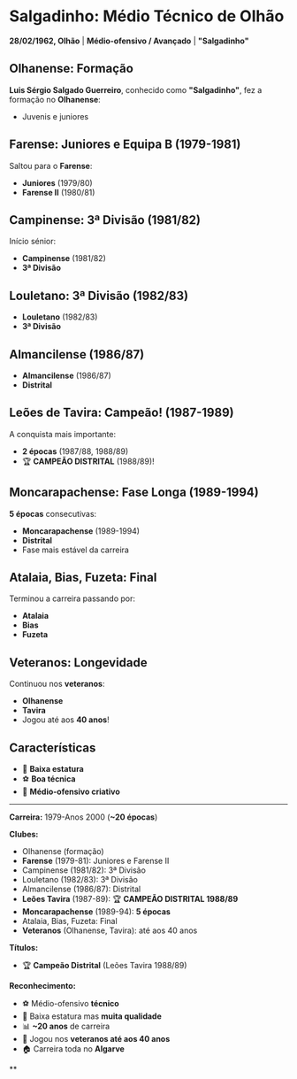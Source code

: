 # Salgadinho: Médio Técnico de Olhão

**28/02/1962, Olhão** | **Médio-ofensivo / Avançado** | **"Salgadinho"**

## Olhanense: Formação

**Luis Sérgio Salgado Guerreiro**, conhecido como **"Salgadinho"**, fez a formação no **Olhanense**:
- Juvenis e juniores

## Farense: Juniores e Equipa B (1979-1981)

Saltou para o **Farense**:
- **Juniores** (1979/80)
- **Farense II** (1980/81)

## Campinense: 3ª Divisão (1981/82)

Início sénior:
- **Campinense** (1981/82)
- **3ª Divisão**

## Louletano: 3ª Divisão (1982/83)

- **Louletano** (1982/83)
- **3ª Divisão**

## Almancilense (1986/87)

- **Almancilense** (1986/87)
- **Distrital**

## Leões de Tavira: Campeão! (1987-1989)

A conquista mais importante:
- **2 épocas** (1987/88, 1988/89)
- 🏆 **CAMPEÃO DISTRITAL** (1988/89)!

## Moncarapachense: Fase Longa (1989-1994)

**5 épocas** consecutivas:
- **Moncarapachense** (1989-1994)
- **Distrital**
- Fase mais estável da carreira

## Atalaia, Bias, Fuzeta: Final

Terminou a carreira passando por:
- **Atalaia**
- **Bias**
- **Fuzeta**

## Veteranos: Longevidade

Continuou nos **veteranos**:
- **Olhanense**
- **Tavira**
- Jogou até aos **40 anos**!

## Características

- 📏 **Baixa estatura**
- ⚽ **Boa técnica**
- 🎯 **Médio-ofensivo criativo**

---

**Carreira:** 1979-Anos 2000 (**~20 épocas**)

**Clubes:**
- Olhanense (formação)
- **Farense** (1979-81): Juniores e Farense II
- Campinense (1981/82): 3ª Divisão
- Louletano (1982/83): 3ª Divisão
- Almancilense (1986/87): Distrital
- **Leões Tavira** (1987-89): 🏆 **CAMPEÃO DISTRITAL 1988/89**
- **Moncarapachense** (1989-94): **5 épocas**
- Atalaia, Bias, Fuzeta: Final
- **Veteranos** (Olhanense, Tavira): até aos 40 anos

**Títulos:**
- 🏆 **Campeão Distrital** (Leões Tavira 1988/89)

**Reconhecimento:**
- ⚽ Médio-ofensivo **técnico**
- 📏 Baixa estatura mas **muita qualidade**
- 📊 **~20 anos** de carreira
- 💪 Jogou nos **veteranos até aos 40 anos**
- 🏠 Carreira toda no **Algarve**

**